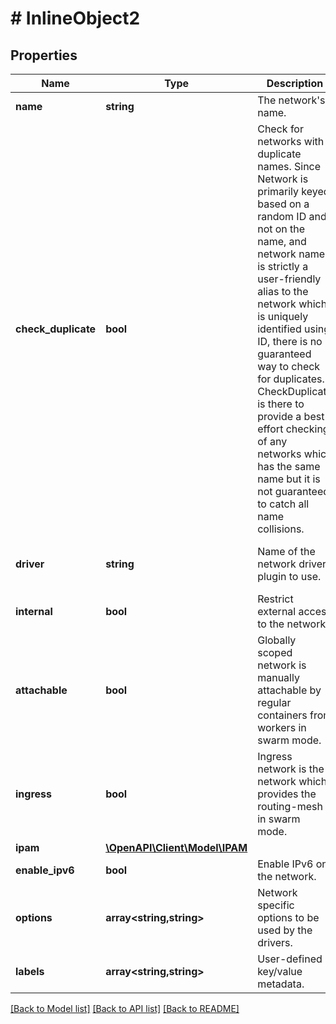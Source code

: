 # # InlineObject2

## Properties

Name | Type | Description | Notes
------------ | ------------- | ------------- | -------------
**name** | **string** | The network&#39;s name. |
**check_duplicate** | **bool** | Check for networks with duplicate names. Since Network is primarily keyed based on a random ID and not on the name, and network name is strictly a user-friendly alias to the network which is uniquely identified using ID, there is no guaranteed way to check for duplicates. CheckDuplicate is there to provide a best effort checking of any networks which has the same name but it is not guaranteed to catch all name collisions. | [optional]
**driver** | **string** | Name of the network driver plugin to use. | [optional] [default to 'bridge']
**internal** | **bool** | Restrict external access to the network. | [optional]
**attachable** | **bool** | Globally scoped network is manually attachable by regular containers from workers in swarm mode. | [optional]
**ingress** | **bool** | Ingress network is the network which provides the routing-mesh in swarm mode. | [optional]
**ipam** | [**\OpenAPI\Client\Model\IPAM**](IPAM.md) |  | [optional]
**enable_ipv6** | **bool** | Enable IPv6 on the network. | [optional]
**options** | **array<string,string>** | Network specific options to be used by the drivers. | [optional]
**labels** | **array<string,string>** | User-defined key/value metadata. | [optional]

[[Back to Model list]](../../README.md#models) [[Back to API list]](../../README.md#endpoints) [[Back to README]](../../README.md)
